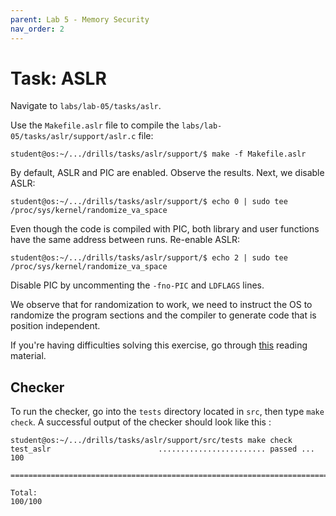 ```yaml
---
parent: Lab 5 - Memory Security
nav_order: 2
---
```


# Task: ASLR

Navigate to `labs/lab-05/tasks/aslr`.

Use the `Makefile.aslr` file to compile the `labs/lab-05/tasks/aslr/support/aslr.c` file:

```console
student@os:~/.../drills/tasks/aslr/support/$ make -f Makefile.aslr
```

By default, ASLR and PIC are enabled.
Observe the results.
Next, we disable ASLR:

```console
student@os:~/.../drills/tasks/aslr/support/$ echo 0 | sudo tee /proc/sys/kernel/randomize_va_space
```

Even though the code is compiled with PIC, both library and user functions have the same address between runs.
Re-enable ASLR:

```console
student@os:~/.../drills/tasks/aslr/support/$ echo 2 | sudo tee /proc/sys/kernel/randomize_va_space
```

Disable PIC by uncommenting the `-fno-PIC` and `LDFLAGS` lines.

We observe that for randomization to work, we need to instruct the OS to randomize the program sections and the compiler to generate code that is position independent.

If you're having difficulties solving this exercise, go through [this](../../reading/memory-security.md) reading material.

## Checker

To run the checker, go into the `tests` directory located in `src`, then type `make check`.
A successful output of the checker should look like this :

```console
student@os:~/.../drills/tasks/aslr/support/src/tests make check
test_aslr                        ........................ passed ... 100

========================================================================

Total:                                                           100/100
```
